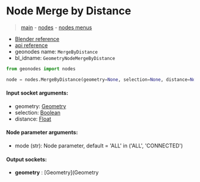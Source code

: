 # Node Merge by Distance

> [main](../structure.md) - [nodes](nodes.md) - [nodes menus](nodes_menus.md)

- [Blender reference](https://docs.blender.org/manual/en/latest/modeling/geometry_nodes/geometry/merge_by_distance.html)
- [api reference](https://docs.blender.org/api/current/bpy.types.GeometryNodeMergeByDistance.html)
- geonodes name: `MergeByDistance`
- bl_idname: `GeometryNodeMergeByDistance`

```python
from geonodes import nodes

node = nodes.MergeByDistance(geometry=None, selection=None, distance=None, mode='ALL')
```

#### Input socket arguments:

- geometry: [Geometry](Geometry.md)
- selection: [Boolean](Boolean.md)
- distance: [Float](Float.md)

#### Node parameter arguments:

- mode (str): Node parameter, default = 'ALL' in ('ALL', 'CONNECTED')

#### Output sockets:

- **geometry** : [Geometry](Geometry

